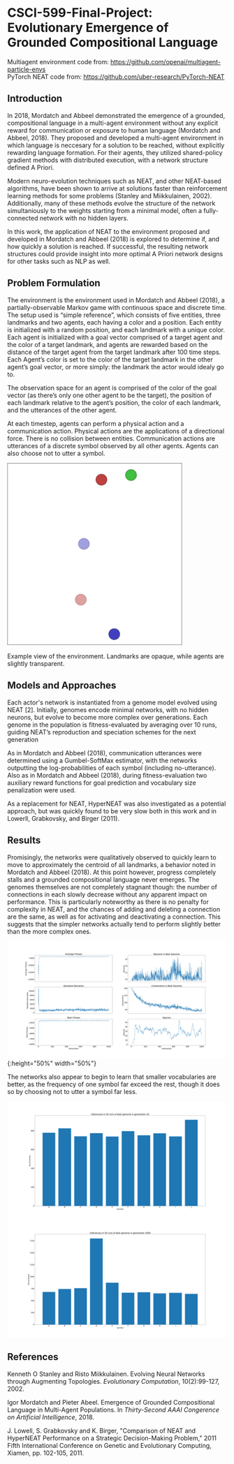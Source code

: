 # CSCI-599-Final-Project: Evolutionary Emergence of Grounded Compositional Language

Multiagent environment code from: https://github.com/openai/multiagent-particle-envs  
PyTorch NEAT code from: https://github.com/uber-research/PyTorch-NEAT

## Introduction
In 2018, Mordatch and Abbeel demonstrated the emergence of a grounded, compositional language in a multi-agent environment without any explicit reward for communication or exposure to human language (Mordatch and Abbeel, 2018). They proposed and developed a multi-agent environment in which language is neccesary for a solution to be reached, without explicitly rewarding language formation. For their agents, they utilized shared-policy gradient methods with distributed execution, with a network structure defined A Priori.

Modern neuro-evolution techniques such as NEAT, and other NEAT-based algorithms, have been shown to arrive at solutions faster than reinforcement learning methods for some problems (Stanley and Miikkulainen, 2002). Additionally, many of these methods evolve the structure of the network simultaniously to the weights starting from a minimal model, often a fully-connected network with no hidden layers.

In this work, the application of NEAT to the environment proposed and developed in Mordatch and Abbeel (2018) is explored to determine if, and how quickly a solution is reached. If successful, the resulting network structures could provide insight into more optimal A Priori network designs for other tasks such as NLP as well.

## Problem Formulation
The environment is the environment used in Mordatch and Abbeel (2018), a partially-observable Markov game with continuous space and discrete time. The setup used is “simple reference”, which consists of five entities, three landmarks and two agents, each having a color and a position. Each entity is initialized with a random position, and each landmark with a unique color. Each agent is initialized with a goal vector comprised of a target agent and the color of a target landmark, and agents are rewarded based on the distance of the target agent from the target landmark after 100 time steps. Each Agent’s color is set to the color of the target landmark in the other agent’s goal vector, or more simply: the landmark the actor would idealy go to.

The observation space for an agent is comprised of the color of the goal vector (as there’s only one other agent to be the target), the position of each landmark relative to the agent’s position, the color of each landmark, and the utterances of the other agent.

At each timestep, agents can perform a physical action and a communication action. Physical actions are the applications of a directional force. There is no collision between entities. Communication actions are utterances of a discrete symbol observed by all other agents. Agents can also choose not to utter a symbol.

<img src="/images/environment.png" width="400">

Example view of the environment. Landmarks are opaque, while agents are slightly transparent.

## Models and Approaches

Each actor's network is instantiated from a genome model evolved using NEAT [2]. Initially, genomes encode minimal networks, with no hidden neurons, but evolve to become more complex over generations. Each genome in the population is fitness-evaluated by averaging over 10 runs, guiding NEAT’s reproduction and speciation schemes for the next generation

As in Mordatch and Abbeel (2018), communication utterances were determined using a Gumbel-SoftMax estimator, with the networks outputting the log-probabilities of each symbol (including no-utterance). Also as in Mordatch and Abbeel (2018), during fitness-evaluation two auxiliary reward functions for goal prediction and vocabulary size penalization were used.

As a replacement for NEAT, HyperNEAT was also investigated as a potential approach, but was quickly found to be very slow both in this work and in Lowerll, Grabkovsky, and Birger (2011).

## Results
Promisingly, the networks were qualitatively observed to quickly learn to move to approximately the centroid of all landmarks, a behavior noted in Mordatch and Abbeel (2018). At this point however, progress completely stalls and a grounded compositional language never emerges. The genomes themselves are not completely stagnant though: the number of connections in each slowly decrease without any apparent impact on performance. This is particularly noteworthy as there is no penalty for complexity in NEAT, and the chances of adding and deleting a connection are the same, as well as for activating and deactivating a connection. This suggests that the simpler networks actually tend to perform slightly better than the more complex ones.

![Environment Image](/images/plots.png){:height="50%" width="50%"}

The networks also appear to begin to learn that smaller vocabularies are better, as the frequency of one symbol far exceed the rest, though it does so by choosing not to utter a symbol far less.

![Environment Image](/images/nkbarsinitial.png)
![Environment Image](/images/nkbars.png)

## References
Kenneth O Stanley and Risto Miikkulainen. Evolving Neural Networks through Augmenting Topologies. *Evolutionary Computation*, 10(2):99-127, 2002.

Igor Mordatch and Pieter Abeel. Emergence of Grounded Compositional Language in Multi-Agent Populations. In *Thirty-Second AAAI Congerence on Artificial Intelligence*, 2018.

J. Lowell, S. Grabkovsky and K. Birger, "Comparison of NEAT and HyperNEAT Performance on a Strategic Decision-Making Problem," 2011 Fifth International Conference on Genetic and Evolutionary Computing, Xiamen, pp. 102-105, 2011.
